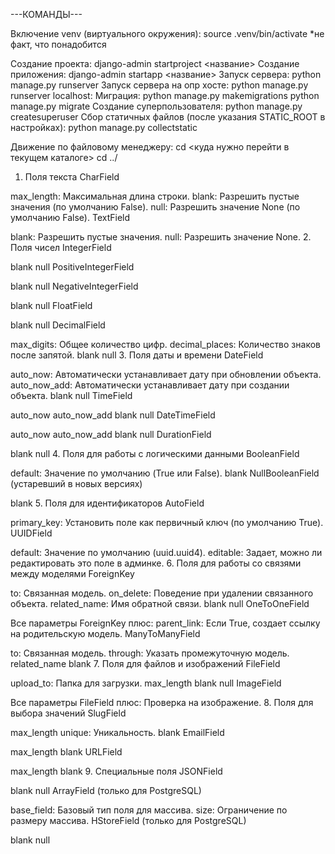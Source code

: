 ---КОМАНДЫ---

Включение venv (виртуального окружения): source .venv/bin/activate
*не факт, что понадобится

Создание проекта: django-admin startproject <название>
Создание приложения: django-admin startapp <название>
Запуск сервера: python manage.py runserver
Запуск сервера на опр хосте: python manage.py runserver localhost:<host>
Миграция: python manage.py makemigrations
          python manage.py migrate
Создание суперпользователя: python manage.py createsuperuser
Сбор статичных файлов (после указания STATIC_ROOT в настройках): python manage.py collectstatic

Движение по файловому менеджеру:
cd <куда нужно перейти в текущем каталоге>
cd ../


1. Поля текста
CharField

max_length: Максимальная длина строки.
blank: Разрешить пустые значения (по умолчанию False).
null: Разрешить значение None (по умолчанию False).
TextField

blank: Разрешить пустые значения.
null: Разрешить значение None.
2. Поля чисел
IntegerField

blank
null
PositiveIntegerField

blank
null
NegativeIntegerField

blank
null
FloatField

blank
null
DecimalField

max_digits: Общее количество цифр.
decimal_places: Количество знаков после запятой.
blank
null
3. Поля даты и времени
DateField

auto_now: Автоматически устанавливает дату при обновлении объекта.
auto_now_add: Автоматически устанавливает дату при создании объекта.
blank
null
TimeField

auto_now
auto_now_add
blank
null
DateTimeField

auto_now
auto_now_add
blank
null
DurationField

blank
null
4. Поля для работы с логическими данными
BooleanField

default: Значение по умолчанию (True или False).
blank
NullBooleanField (устаревший в новых версиях)

blank
5. Поля для идентификаторов
AutoField

primary_key: Установить поле как первичный ключ (по умолчанию True).
UUIDField

default: Значение по умолчанию (uuid.uuid4).
editable: Задает, можно ли редактировать это поле в админке.
6. Поля для работы со связями между моделями
ForeignKey

to: Связанная модель.
on_delete: Поведение при удалении связанного объекта.
related_name: Имя обратной связи.
blank
null
OneToOneField

Все параметры ForeignKey плюс:
parent_link: Если True, создает ссылку на родительскую модель.
ManyToManyField

to: Связанная модель.
through: Указать промежуточную модель.
related_name
blank
7. Поля для файлов и изображений
FileField

upload_to: Папка для загрузки.
max_length
blank
null
ImageField

Все параметры FileField плюс:
Проверка на изображение.
8. Поля для выбора значений
SlugField

max_length
unique: Уникальность.
blank
EmailField

max_length
blank
URLField

max_length
blank
9. Специальные поля
JSONField

blank
null
ArrayField (только для PostgreSQL)

base_field: Базовый тип поля для массива.
size: Ограничение по размеру массива.
HStoreField (только для PostgreSQL)

blank
null


